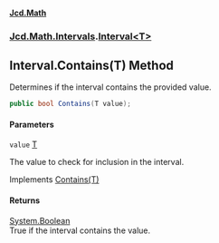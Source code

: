 #### [Jcd.Math](index.md 'index')
### [Jcd.Math.Intervals](Jcd.Math.Intervals.md 'Jcd.Math.Intervals').[Interval&lt;T&gt;](Jcd.Math.Intervals.Interval_T_.md 'Jcd.Math.Intervals.Interval<T>')

## Interval<T>.Contains(T) Method

Determines if the interval contains the provided value.

```csharp
public bool Contains(T value);
```
#### Parameters

<a name='Jcd.Math.Intervals.Interval_T_.Contains(T).value'></a>

`value` [T](Jcd.Math.Intervals.Interval_T_.md#Jcd.Math.Intervals.Interval_T_.T 'Jcd.Math.Intervals.Interval<T>.T')

The value to check for inclusion in the interval.

Implements [Contains(T)](Jcd.Math.Intervals.IInterval_T_.Contains(T).md 'Jcd.Math.Intervals.IInterval<T>.Contains(T)')

#### Returns
[System.Boolean](https://docs.microsoft.com/en-us/dotnet/api/System.Boolean 'System.Boolean')  
True if the interval contains the value.